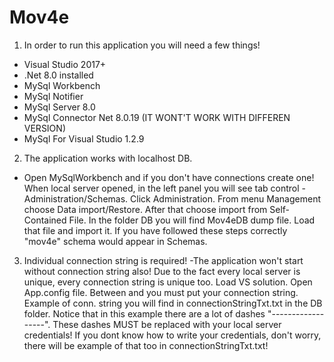 # Mov4e

1. In order to run this application you will need a few things!
  - Visual Studio 2017+
  - .Net 8.0 installed
  - MySql Workbench
  - MySql Notifier
  - MySql Server 8.0
  - MySql Connector Net 8.0.19 (IT WONT'T WORK WITH DIFFEREN VERSION)
  - MySql For Visual Studio 1.2.9

2. The application works with localhost DB.
  - Open MySqlWorkbench and if you don't have connections create one! When local server opened, in the left panel you will see
    tab control - Administration/Schemas. Click Administration. From menu Management choose Data import/Restore. After that choose
    import from Self-Contained File. In the folder DB you will find Mov4eDB dump file. Load that file and import it. If you have 
    followed these steps correctly "mov4e" schema would appear in Schemas.
    
3. Individual connection string is required!
  -The application won't start without connection string also! Due to the fact every local server is unique, every connection string is 
   unique too. Load VS solution. Open App.config file. Between <connectionStrings> and </connectionStrings> you must put your connection string.
   Example of conn. string you will find in connectionStringTxt.txt in the DB folder. Notice that in this example there are a lot of dashes
   "------------------". These dashes MUST be replaced with your local server credentials! If you dont know how to write your credentials, don't
   worry, there will be example of that too in connectionStringTxt.txt!
  
